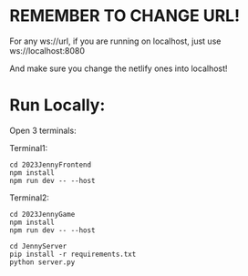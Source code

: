 # REMEMBER TO CHANGE URL!

For any ws://url, if you are running on localhost, just use ws://localhost:8080

And make sure you change the netlify ones into localhost!

# Run Locally:

Open 3 terminals:

Terminal1: 

```
cd 2023JennyFrontend
npm install
npm run dev -- --host
```

Terminal2: 

```
cd 2023JennyGame
npm install
npm run dev -- --host
```

```
cd JennyServer
pip install -r requirements.txt
python server.py
```
